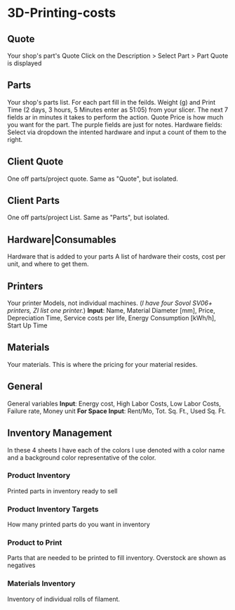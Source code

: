 # 3D-Printing-costs
## Quote
Your shop's part's Quote
Click on the Description > Select Part > Part Quote is displayed

## Parts
Your shop's parts list. For each part fill in the feilds. 
Weight (g) and Print Time (2 days, 3 hours, 5 Minutes enter as 51:05) from your slicer. The next 7 fields ar in minutes it takes to perform the action. Quote Price is how much you want for the part. The purple fields are just for notes. 
Hardware fields: Select via dropdown the intented hardware and input a count of them to the right.

## Client Quote
One off parts/project quote. Same as "Quote", but isolated.

## Client Parts
One off parts/project List. Same as "Parts", but isolated.

## Hardware|Consumables
Hardware that is added to your parts
A list of hardware their costs, cost per unit, and where to get them.

## Printers
Your printer Models, not individual machines. (*I have four Sovol SV06+ printers, ZI list one printer.*)
**Input**: Name, Material Diameter [mm], Price, Depreciation Time, Service costs per life, Energy Consumption [kWh/h], Start Up Time

## Materials
Your materials. This is where the pricing for your material resides.

## General
General variables
**Input**: Energy cost, High Labor Costs, Low Labor Costs, Failure rate, Money unit
**For Space Input**: Rent/Mo, Tot. Sq. Ft., Used Sq. Ft.

## Inventory Management
In these 4 sheets I have each of the colors I use denoted with a color name and a background color representative of the color.

### Product Inventory
Printed parts in inventory ready to sell

### Product Inventory Targets
How many printed parts do you want in inventory

### Product to Print
Parts that are needed to be printed to fill inventory.
Overstock are shown as negatives

### Materials Inventory
Inventory of individual rolls of filament.
